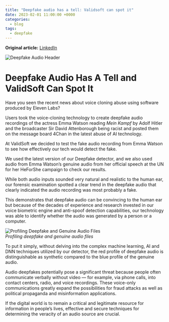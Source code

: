 ```yaml
---
title: "Deepfake audio has a tell: Validsoft can spot it"
date: 2023-02-01 11:00:00 +0000
categories:
  - blog
tags:
  - deepfake
---
```


**Original article:** [LinkedIn](https://www.linkedin.com/pulse/deepfake-audio-has-tell-validsoft-can-spot-benoit-fauve/)

![Deepfake Audio Header](../../assets/images/EW-speech.jpg)

# Deepfake Audio Has A Tell and ValidSoft Can Spot It

Have you seen the recent news about voice cloning abuse using software produced by Eleven Labs?

Users took the voice-cloning technology to create deepfake audio recordings of the actress Emma Watson reading *Mein Kampf* by Adolf Hitler and the broadcaster Sir David Attenborough being racist and posted them on the message board 4Chan in the latest abuse of AI technology.

At ValidSoft we decided to test the fake audio recording from Emma Watson to see how effectively our tech would detect the fake.

We used the latest version of our Deepfake detector, and we also used audio from Emma Watson’s genuine audio from her official speech at the UN for her HeForShe campaign to check our results.

While both audio inputs sounded very natural and realistic to the human ear, our forensic examination spotted a clear trend in the deepfake audio that clearly indicated the audio recording was most probably a fake.

This demonstrates that deepfake audio can be convincing to the human ear but because of the decades of experience and research invested in our voice biometric engine and anti-spoof detection capabilities, our technology was able to identify whether the audio was generated by a person or a computer.

![Profiling Deepfake and Genuine Audio Files](pics/profile.png)  
*Profiling deepfake and genuine audio files*

To put it simply, without delving into the complex machine learning, AI and DNN techniques utilized by our detector, the red profile of deepfake audio is distinguishable as synthetic compared to the blue profile of the genuine audio.

Audio deepfakes potentially pose a significant threat because people often communicate verbally without video — for example, via phone calls, into contact centers, radio, and voice recordings. These voice-only communications greatly expand the possibilities for fraud attacks as well as political propaganda and misinformation applications.

If the digital world is to remain a critical and legitimate resource for information in people’s lives, effective and secure techniques for determining the veracity of an audio source are crucial.
